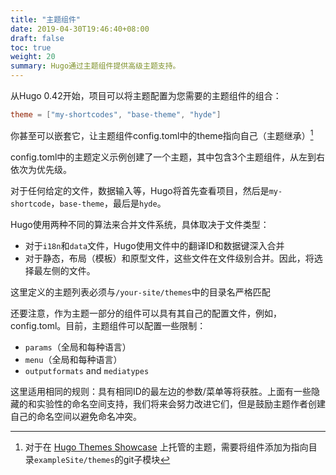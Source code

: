 ```yaml
---
title: "主题组件"
date: 2019-04-30T19:46:40+08:00
draft: false
toc: true
weight: 20
summary: Hugo通过主题组件提供高级主题支持。
---
```


从Hugo 0.42开始，项目可以将主题配置为您需要的主题组件的组合：

```toml
theme = ["my-shortcodes", "base-theme", "hyde"]
```

你甚至可以嵌套它，让主题组件config.toml中的theme指向自己（主题继承）[^1]

config.toml中的主题定义示例创建了一个主题，其中包含3个主题组件，从左到右依次为优先级。

对于任何给定的文件，数据输入等，Hugo将首先查看项目，然后是`my-shortcode`，`base-theme`，最后是`hyde`。

Hugo使用两种不同的算法来合并文件系统，具体取决于文件类型：

* 对于`i18n`和`data`文件，Hugo使用文件中的翻译ID和数据键深入合并
* 对于静态，布局（模板）和原型文件，这些文件在文件级别合并。因此，将选择最左侧的文件。

这里定义的主题列表必须与`/your-site/themes`中的目录名严格匹配

还要注意，作为主题一部分的组件可以具有其自己的配置文件，例如，config.toml。目前，主题组件可以配置一些限制：

* `params`（全局和每种语言）
* `menu`（全局和每种语言）
* `outputformats` and `mediatypes`

这里适用相同的规则：具有相同ID的最左边的参数/菜单等将获胜。上面有一些隐藏的和实验性的命名空间支持，我们将来会努力改进它们，但是鼓励主题作者创建自己的命名空间以避免命名冲突。

[^1]: 对于在 [Hugo Themes Showcase](https://themes.gohugo.io/) 上托管的主题，需要将组件添加为指向目录`exampleSite/themes`的git子模块
